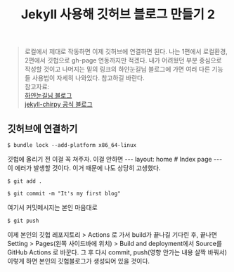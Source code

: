 ﻿---
title: Jekyll 사용해 깃허브 블로그 만들기 2
categories: [Github Blog]
tags: [Jekyll, GitHub Blog]
sitemap:
  changefreq: daily
  priority: 1.0
---

> 로컬에서 제대로 작동하면 이제 깃허브에 연결하면 된다. 나는 1편에서 로컬환경, 2편에서 깃헙으로 gh-page 연동까지만 적겠다. 내가 어려웠던 부분 중심으로 작성할 것이고 나머지는 밑의 링크의 하얀눈길님 블로그에 가면 여러 다른 기능들 사용법이 자세히 나와있다. 참고하길 바란다.  
> 참고자료:  
> [하얀눈길님 블로그](https://www.irgroup.org/posts/jekyll-chirpy/)  
> [jekyll-chirpy 공식 블로그](https://chirpy.cotes.page/posts/getting-started/#deployment)

## 깃허브에 연결하기

```console
$ bundle lock --add-platform x86_64-linux
```

깃헙에 올리기 전 이걸 꼭 쳐주자.
이걸 안하면 --- layout: home # Index page --- 이 에러가 발생할 것이다. 이거 때문에 나도 상당히 고생했다.

```console
$ git add .
```

```console
$ git commit -m "It's my first blog"
```

여기서 커밋메시지는 본인 마음대로

```console
$ git push
```

이제 본인의 깃헙 레포지토리 > Actions 로 가서 build가 끝나길 기다린 후, 끝나면 Setting > Pages(왼쪽 사이드바에 위치) > Build and deployment에서 Source를 GitHub Actions 로 바꾼다. 그 후 다시 commit, push(영향 안가는 내용 살짝 바꿔서)  
이렇게 하면 본인의 깃헙블로그가 생성되어 있을 것이다.
